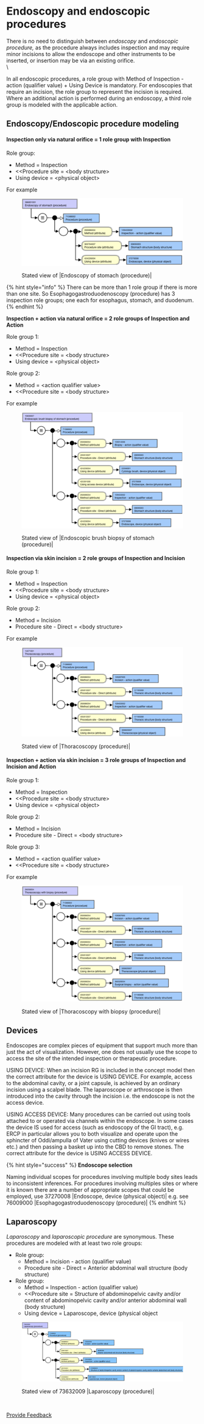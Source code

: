 # Endoscopy and endoscopic procedures

There is no need to distinguish between _endoscopy_ and _endoscopic procedure,_ as the procedure always includes inspection and may require minor incisions to allow the endoscope and other instruments to be inserted, or insertion may be via an existing orifice. \
\


In all endoscopic procedures, a role group with Method of Inspection - action (qualifier value) + Using Device is mandatory.  For endoscopies that require an incision, the role group to represent the incision is required.  Where an additional action is performed during an endoscopy, a third role group is modeled with the applicable action.

## Endoscopy/Endoscopic procedure modeling <a href="#endoscopy-endoscopic-procedure-modeling" id="endoscopy-endoscopic-procedure-modeling"></a>

#### &#x20;**Inspection only via natural orifice = 1 role group with Inspection**

Role group:

* Method = Inspection
* <\<Procedure site = \<body structure>
* Using device = \<physical object>

For example

<figure><img src="../../../../../.gitbook/assets/image (2) (1).png" alt=""><figcaption><p>Stated view of |Endoscopy of stomach (procedure)|</p></figcaption></figure>



{% hint style="info" %}
There can be more than 1 role group if there is more than one site.  So Esophagogastroduodenoscopy (procedure) has 3 inspection role groups; one each for esophagus, stomach, and duodenum.&#x20;
{% endhint %}

**Inspection + action via natural orifice = 2 role groups of Inspection and Action**

Role group 1:

* Method = Inspection
* <\<Procedure site = \<body structure>
* Using device = \<physical object>

Role group 2:

* Method = \<action qualifier value>
* <\<Procedure site = \<body structure>

For example

<figure><img src="../../../../../.gitbook/assets/image (5) (1).png" alt=""><figcaption><p>Stated view of |Endoscopic brush biopsy of stomach (procedure)|</p></figcaption></figure>

#### **Inspection via skin incision = 2 role groups of Inspection and Incision**

Role group 1:

* Method = Inspection
* <\<Procedure site = \<body structure>
* Using device = \<physical object>

Role group 2:

* Method = Incision
* Procedure site - Direct = \<body structure>

For example

<figure><img src="../../../../../.gitbook/assets/image (3) (1).png" alt=""><figcaption><p>Stated view of |Thoracoscopy (procedure)|</p></figcaption></figure>

#### **Inspection + action via skin incision = 3 role groups of Inspection and Incision and Action**

Role group 1:

* Method = Inspection
* <\<Procedure site = \<body structure>
* Using device = \<physical object>

Role group 2:

* Method = Incision
* Procedure site - Direct = \<body structure>

Role group 3:

* Method = \<action qualifier value>
* <\<Procedure site = \<body structure>

For example

<figure><img src="../../../../../.gitbook/assets/image (6) (1).png" alt=""><figcaption><p>Stated view of |Thoracoscopy with biopsy (procedure)|</p></figcaption></figure>

## Devices <a href="#devices" id="devices"></a>

Endoscopes are complex pieces of equipment that support much more than just the act of visualization. However, one does not usually use the scope to access the site of the intended inspection or therapeutic procedure.&#x20;

USING DEVICE: When an incision RG is included in the concept model then the correct attribute for the device is USING DEVICE. For example, access to the abdominal cavity, or a  joint capsule, is achieved by an ordinary incision using a scalpel blade. The laparoscope or arthroscope is then introduced into the cavity through the incision i.e. the endoscope is not the access device.

USING ACCESS DEVICE: Many procedures can be carried out using tools attached to or operated via channels within the endoscope. In some cases the device IS used for access (such as endoscopy of the GI tract), e.g. ERCP in particular allows you to both visualize and operate upon the sphincter of Oddi/ampulla of Vater using cutting devices (knives or wires etc.) and then passing a basket up into the CBD to remove stones. The correct attribute for the device is USING ACCESS DEVICE.

{% hint style="success" %}
**Endoscope selection**

Naming individual scopes for procedures involving multiple body sites leads to inconsistent inferences. For procedures involving multiples sites or where it is known there are a number of appropriate scopes that could be employed, use 37270008 |Endoscope, device (physical object)| e.g. see 76009000 |Esophagogastroduodenoscopy (procedure)|
{% endhint %}

## Laparoscopy <a href="#laparoscopy" id="laparoscopy"></a>

_Laparoscopy_ and _laparoscopic procedure_ are synonymous. These procedures are modeled with at least two role groups:

* Role group:&#x20;
  * Method = Incision - action (qualifier value)
  * Procedure site - Direct = Anterior abdominal wall structure (body structure)
* Role group:
  * Method = Inspection - action (qualifier value)
  * <\<Procedure site = Structure of abdominopelvic cavity and/or content of abdominopelvic cavity and/or anterior abdominal wall (body structure)
  * Using device = Laparoscope, device (physical object

<figure><img src="../../../../../.gitbook/assets/image (7) (1).png" alt=""><figcaption><p>Stated view of 73632009 |Laparoscopy (procedure)|</p></figcaption></figure>

<figure><img src="../../../../../authoring/procedure/images/229114165.png" alt=""><figcaption></figcaption></figure>






<a href="https://docs.google.com/forms/d/e/1FAIpQLScTmbZIf0UEQwYDkY27EEWBkaiYkHSbR0_9DmFrMLXoQLyL7Q/viewform?usp=pp_url&entry.1767247133=SCT+Editorial+Guide&entry.670899847=Endoscopy%20and%20endoscopic%20procedures" class="button primary">Provide Feedback</a>
